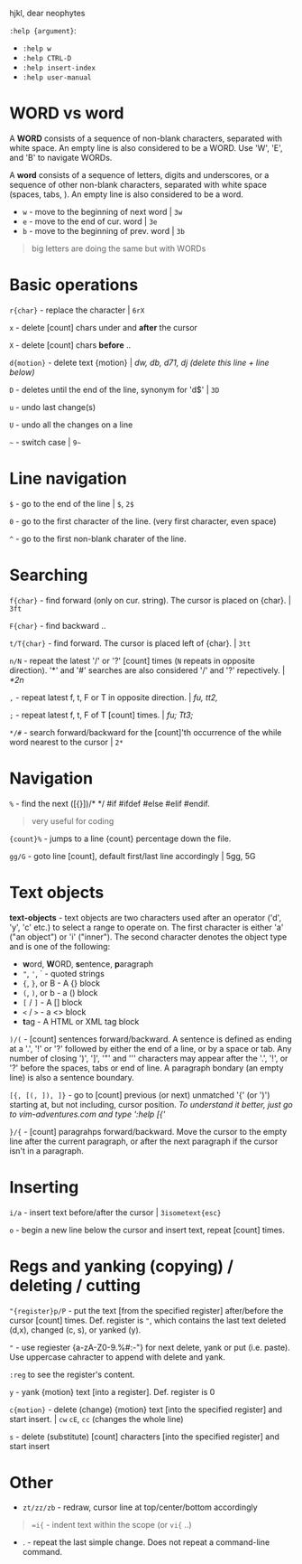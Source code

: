hjkl, dear neophytes

`:help {argument}`:
- `:help w`
- `:help CTRL-D`
- `:help insert-index`
- `:help user-manual`

# WORD vs word

A **WORD** consists of a sequence of non-blank characters, separated with white space. An empty line is also
considered to be a WORD. Use 'W', 'E', and 'B' to navigate WORDs.

A **word** consists of a sequence of letters, digits and underscores, or a sequence of other non-blank
characters, separated with white space (spaces, tabs, <EOL>). An empty line is also considered to be a word.

- `w` - move to the beginning of next word | `3w`
- `e` - move to the end of cur. word | `3e`
- `b` - move to the beginning of prev. word | `3b`

> big letters are doing the same but with WORDs


# Basic operations

`r{char}` - replace the character | `6rX`

`x` - delete [count] chars under and **after** the cursor

`X` - delete [count] chars **before** ..

`d{motion}` - delete text {motion} | _dw, db, d71, dj (delete this line + line below)_

`D` - deletes until the end of the line, synonym for 'd$' | `3D`

`u` - undo last change(s)

`U` - undo all the changes on a line

`~` - switch case | `9~`


# Line navigation

`$` - go to the end of the line | `$`, `2$`

`0` - go to the first character of the line. (very first character, even space)

`^` - go to the first non-blank charater of the line.


# Searching

`f{char}` - find forward (only on cur. string). The cursor is placed on {char}. | `3ft`

`F{char}` - find backward ..

`t/T{char}` - find forward. The cursor is placed left of {char}. | `3tt`

`n/N` - repeat the latest '/' or '?' [count] times (`N` repeats in opposite direction). '\*' and '#'
  searches are also considered '/' and '?' repectively. | _*2n_

`,` - repeat latest f, t, F or T in opposite direction. | _fu,  tt2,_

`;` - repeat latest f, t, F of T [count] times. | _fu;  Tt3;_

`*/#` - search forward/backward for the [count]'th occurrence of the while word nearest to the cursor | `2*`


# Navigation

`%` - find the next ([{}])/* */ #if #ifdef #else #elif #endif.
> very useful for coding

`{count}%` - jumps to a line {count} percentage down the file.

`gg/G` - goto line [count], default first/last line accordingly | 5gg, 5G


# Text objects

**text-objects** - text objects are two characters used after an operator ('d', 'y', 'c' etc.) to select a range
to operate on. The first character is either 'a' ("an object") or 'i' ("inner"). The second character denotes
the object type and is one of the following:

- **w**ord, **W**ORD, **s**entence, **p**aragraph
- `"`, `'`, \` - quoted strings
- `{`, `}`, or B - A {} block
- `(`, `)`, or b - a () block
- `[` / `]` - A [] block
- `<` / `>` - a <> block
- **t**ag - A HTML or XML tag block

`)/(` - [count] sentences forward/backward. A sentence is defined as ending at a '.', '!' or '?' followed by
  either the end of a line, or by a space or tab. Any number of closing ')', ']', '"' and ''' characters may
  appear after the '.', '!', or '?' before the spaces, tabs or end of line. A paragraph bondary (an empty
  line) is also a sentence boundary.

`[{, [(, ]), ]}` - go to [count] previous (or next) unmatched '{' (or ')') starting at, but not including,
  cursor position. _To understand it better, just go to vim-adventures.com and type ':help [{'_

`}/{` - [count] paragrahps forward/backward. Move the cursor to the empty line after the current paragraph,
  or after the next paragraph if the cursor isn't in a paragraph.


# Inserting

`i/a` - insert text before/after the cursor | `3isometext{esc}`

`o` - begin a new line below the cursor and insert text, repeat [count] times.


# Regs and yanking (copying) / deleting / cutting

`"{register}p/P` - put the text [from the specified register] after/before the cursor [count]
  times. Def. register is `"`, which contains the last text deleted (d,x), changed (c, s), or yanked (y).

`"` - use regiester {a-zA-Z0-9.%#:-"} for next delete, yank or put (i.e. paste). Use uppercase cahracter to
  append with delete and yank.

`:reg` to see the register's content.

`y` - yank {motion} text [into a register]. Def. register is 0

`c{motion}` - delete (change) {motion} text [into the specified register] and start insert. | `cw` `cE`, `cc`
(changes the whole line)

`s` - delete (substitute) [count] characters [into the specified register] and start insert


# Other

- `zt/zz/zb` - redraw, cursor line at top/center/bottom accordingly

> `=i{` - indent text within the scope (or `vi{` ..)

- . - repeat the last simple change. Does not repeat a command-line command.
